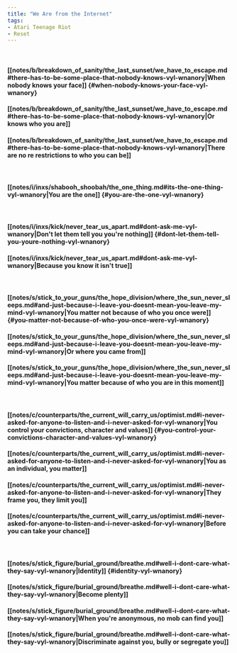 ```yaml
---
title: "We Are from the Internet"
tags:
- Atari Teenage Riot
- Reset
---
```

&nbsp;
#### [[notes/b/breakdown_of_sanity/the_last_sunset/we_have_to_escape.md#there-has-to-be-some-place-that-nobody-knows-vyl-wnanory|When nobody knows your face]] {#when-nobody-knows-your-face-vyl-wnanory}
#### [[notes/b/breakdown_of_sanity/the_last_sunset/we_have_to_escape.md#there-has-to-be-some-place-that-nobody-knows-vyl-wnanory|Or knows who you are]]
#### [[notes/b/breakdown_of_sanity/the_last_sunset/we_have_to_escape.md#there-has-to-be-some-place-that-nobody-knows-vyl-wnanory|There are no re restrictions to who you can be]]
&nbsp;
#### [[notes/i/inxs/shabooh_shoobah/the_one_thing.md#its-the-one-thing-vyl-wnanory|You are the one]] {#you-are-the-one-vyl-wnanory}
&nbsp;
#### [[notes/i/inxs/kick/never_tear_us_apart.md#dont-ask-me-vyl-wnanory|Don't let them tell you you're nothing]] {#dont-let-them-tell-you-youre-nothing-vyl-wnanory}
#### [[notes/i/inxs/kick/never_tear_us_apart.md#dont-ask-me-vyl-wnanory|Because you know it isn't true]]
&nbsp;
#### [[notes/s/stick_to_your_guns/the_hope_division/where_the_sun_never_sleeps.md#and-just-because-i-leave-you-doesnt-mean-you-leave-my-mind-vyl-wnanory|You matter not because of who you once were]] {#you-matter-not-because-of-who-you-once-were-vyl-wnanory}
#### [[notes/s/stick_to_your_guns/the_hope_division/where_the_sun_never_sleeps.md#and-just-because-i-leave-you-doesnt-mean-you-leave-my-mind-vyl-wnanory|Or where you came from]]
#### [[notes/s/stick_to_your_guns/the_hope_division/where_the_sun_never_sleeps.md#and-just-because-i-leave-you-doesnt-mean-you-leave-my-mind-vyl-wnanory|You matter because of who you are in this moment]]
&nbsp;
#### [[notes/c/counterparts/the_current_will_carry_us/optimist.md#i-never-asked-for-anyone-to-listen-and-i-never-asked-for-vyl-wnanory|You control your convictions, character and values]] {#you-control-your-convictions-character-and-values-vyl-wnanory}
#### [[notes/c/counterparts/the_current_will_carry_us/optimist.md#i-never-asked-for-anyone-to-listen-and-i-never-asked-for-vyl-wnanory|You as an individual, you matter]]
#### [[notes/c/counterparts/the_current_will_carry_us/optimist.md#i-never-asked-for-anyone-to-listen-and-i-never-asked-for-vyl-wnanory|They frame you, they limit you]]
#### [[notes/c/counterparts/the_current_will_carry_us/optimist.md#i-never-asked-for-anyone-to-listen-and-i-never-asked-for-vyl-wnanory|Before you can take your chance]]
&nbsp;
#### [[notes/s/stick_figure/burial_ground/breathe.md#well-i-dont-care-what-they-say-vyl-wnanory|Identity]] {#identity-vyl-wnanory}
#### [[notes/s/stick_figure/burial_ground/breathe.md#well-i-dont-care-what-they-say-vyl-wnanory|Become plenty]]
#### [[notes/s/stick_figure/burial_ground/breathe.md#well-i-dont-care-what-they-say-vyl-wnanory|When you're anonymous, no mob can find you]]
#### [[notes/s/stick_figure/burial_ground/breathe.md#well-i-dont-care-what-they-say-vyl-wnanory|Discriminate against you, bully or segregate you]]
